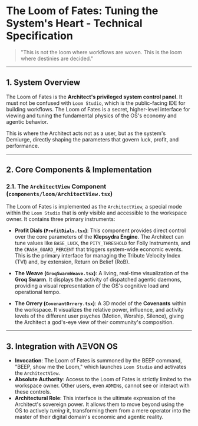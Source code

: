 
# The Loom of Fates: Tuning the System's Heart - Technical Specification

> "This is not the loom where workflows are woven. This is the loom where destinies are decided."

---

## 1. System Overview

The Loom of Fates is the **Architect's privileged system control panel**. It must not be confused with `Loom Studio`, which is the public-facing IDE for building workflows. The Loom of Fates is a secret, higher-level interface for viewing and tuning the fundamental physics of the OS's economy and agentic behavior.

This is where the Architect acts not as a user, but as the system's Demiurge, directly shaping the parameters that govern luck, profit, and performance.

---

## 2. Core Components & Implementation

### 2.1. The `ArchitectView` Component (`components/loom/ArchitectView.tsx`)
The Loom of Fates is implemented as the `ArchitectView`, a special mode within the `Loom Studio` that is only visible and accessible to the workspace owner. It contains three primary instruments:

- **Profit Dials (`ProfitDials.tsx`)**: This component provides direct control over the core parameters of the **Klepsydra Engine**. The Architect can tune values like `BASE_LUCK`, the `PITY_THRESHOLD` for Folly Instruments, and the `CRASH_GUARD_PERCENT` that triggers system-wide economic events. This is the primary interface for managing the Tribute Velocity Index (TVI) and, by extension, Return on Belief (RoB).

- **The Weave (`GroqSwarmWeave.tsx`)**: A living, real-time visualization of the **Groq Swarm**. It displays the activity of dispatched agentic daemons, providing a visual representation of the OS's cognitive load and operational tempo.

- **The Orrery (`CovenantOrrery.tsx`)**: A 3D model of the **Covenants** within the workspace. It visualizes the relative power, influence, and activity levels of the different user psyches (Motion, Worship, Silence), giving the Architect a god's-eye view of their community's composition.

---

## 3. Integration with ΛΞVON OS

- **Invocation**: The Loom of Fates is summoned by the BEEP command, "BEEP, show me the Loom," which launches `Loom Studio` and activates the `ArchitectView`.
- **Absolute Authority**: Access to the Loom of Fates is strictly limited to the workspace owner. Other users, even `ADMIN`s, cannot see or interact with these controls.
- **Architectural Role**: This interface is the ultimate expression of the Architect's sovereign power. It allows them to move beyond using the OS to actively *tuning* it, transforming them from a mere operator into the master of their digital domain's economic and agentic reality.
